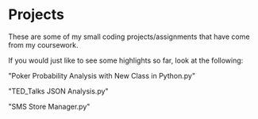 # Projects
These are some of my small coding projects/assignments that have come from my coursework.

If you would just like to see some highlights so far, look at the following:

"Poker Probability Analysis with New Class in Python.py"

"TED_Talks JSON Analysis.py"

"SMS Store Manager.py"

